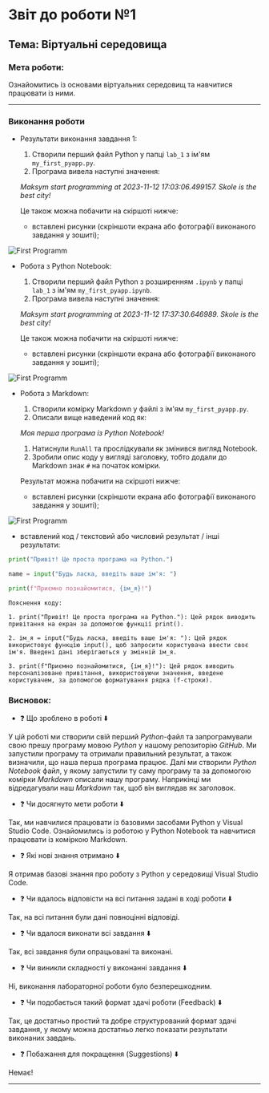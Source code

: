 # Звіт до роботи №1
## Тема: Віртуальні середовища
### Мета роботи: 
Ознайомитись із основами віртуальних середовищ та навчитися працювати із ними.

---
### Виконання роботи
- Результати виконання завдання 1:
    1. Створили перший файл Python у папці `lab_1` з ім'ям `my_first_pyapp.py`.
    1. Програма вивела наступні значення:
    
    *Maksym start programming at 2023-11-12 17:03:06.499157. Skole is the best city!*

    Це також можна побачити на скіршоті нижче:

    * вставлені рисунки (скріншоти екрана або фотографії виконаного завдання у зошиті);

![First Programm](../pictures/First_Programm.png "Перша програма")

- Робота з Python Notebook:
    1. Створили перший файл Python з розширенням `.ipynb` у папці `lab_1` з ім'ям `my_first_pyapp.ipynb`.
    1. Програма вивела наступні значення:
    
    *Maksym start programming at 2023-11-12 17:37:30.646989. Skole is the best city!*

    Це також можна побачити на скіршоті нижче:

    * вставлені рисунки (скріншоти екрана або фотографії виконаного завдання у зошиті);

![First Programm](../pictures/First_Programm_2.png "Перша програма")

- Робота з Markdown:
    1. Створили комірку Markdown у файлі з ім'ям `my_first_pyapp.py`.
    1. Описали вище наведений код як:
    
    *Моя перша програма із Python Notebook!*

    1. Натиснули `RunAll` та прослідкували як змінився вигляд Notebook.
    1. Зробили опис коду у вигляді заголовку, тобто додали до Markdown знак `#` на початок комірки.

    Результат можна побачити на скіршоті нижче:

    * вставлені рисунки (скріншоти екрана або фотографії виконаного завдання у зошиті);

![First Programm](../pictures/First_Programm_3.png "Перша програма")

- вставлений код / текстовий або числовий результат / інші результати:
```python
print("Привіт! Це проста програма на Python.")

name = input("Будь ласка, введіть ваше ім'я: ")

print(f"Приємно познайомитися, {ім_я}!")
```
```text
Пояснення коду:

1. print("Привіт! Це проста програма на Python."): Цей рядок виводить привітання на екран за допомогою функції print().

2. ім_я = input("Будь ласка, введіть ваше ім'я: "): Цей рядок використовує функцію input(), щоб запросити користувача ввести своє ім'я. Введені дані зберігаються у змінній ім_я.

3. print(f"Приємно познайомитися, {ім_я}!"): Цей рядок виводить персоналізоване привітання, використовуючи значення, введене користувачем, за допомогою форматування рядка (f-строки).
```

### Висновок: 
- :question: Що зроблено в роботі :arrow_down: 

У цій роботі ми створили свій перший *Python*-файл та запрограмували свою прешу програму мовою *Python* у нашому репозиторію *GitHub*. Ми запустили програму та отримали правильний результат, а також визначили, що наша перша програма працює. Далі ми створили *Python Notebook* файл, у якому запустили ту саму програму та за допомогою комірки *Markdown* описали нашу програму. Наприкінці ми відредагували наш *Markdown* так, щоб він виглядав як заголовок.
- :question: Чи досягнуто мети роботи :arrow_down: 

Так, ми навчилися працювати із базовими засобами Python у Visual Studio Code. Ознайомились із роботою у Python Notebook та навчитися працювати із коміркою Markdown.
- :question: Які нові знання отримано :arrow_down:

Я отримав базові знання про роботу з Python у середовищі Visual Studio Code.
- :question: Чи вдалось відповісти на всі питання задані в ході роботи :arrow_down:

Так, на всі питання були дані повноцінні відповіді.
- :question: Чи вдалося виконати всі завдання :arrow_down:

Так, всі завдання були опрацьовані та виконані.
- :question: Чи виникли складності у виконанні завдання :arrow_down:

Ні, виконання лабораторної роботи було безперешкодним.
- :question: Чи подобається такий формат здачі роботи (Feedback) :arrow_down:

Так, це достатньо простий та добре структурований формат здачі завдання, у якому можна достатньо легко показати результати виконаних завдань.
- :question: Побажання для покращення (Suggestions) :arrow_down:

Немає!

---